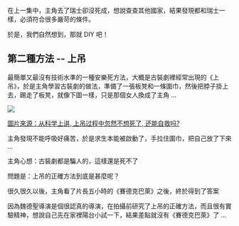 在上一集中，主角去了瑞士卻沒死成，想說查查其他國家，結果發現都和瑞士一樣，必須符合很多嚴苛的條件。

於是，我們自然想到，那就 DIY 吧！

## 第二種方法 -- 上吊

最簡單又最沒有技術水準的一種安樂死方法，大概是古裝劇裡經常出現的《上吊》，於是主角學習古裝劇的做法，準備了一張板凳和一條圍巾，然後把脖子掛上去，踢走了板凳，就像下圖一樣，只是那個女人換成了主角 ...

![](https://nimg.ws.126.net/?url=http%3A%2F%2Fdingyue.ws.126.net%2F6OOvvqndheFaV4FSYrYRlnUATZaFAHtot64wpzZiS4eb91514090747858.png&thumbnail=660x2147483647&quality=80&type=jpg)

[圖片來源：从科学上讲, 上吊过程中忽然不想死了, 还能自救吗?](https://www.163.com/dy/article/D6E1S70F0529F2V8.html)

主角發現不能呼吸好痛苦，於是求生本能被啟動了，手拉住圍巾，把自己放了下來 ...

主角心想：古裝劇都是騙人的，這樣還是死不了

問題是：上吊的正確方法到底是甚麼呢？

很久很久以後，主角看了片長五小時的《賽德克巴萊》之後，終於得到了答案

因為魏德聖導演是個很認真的導演，在拍攝前研究了上吊的正確方法，而且很有實驗精神，想說自己先在家裡陽台小試一下，結果差點就沒有《賽德克巴萊》了 ...

